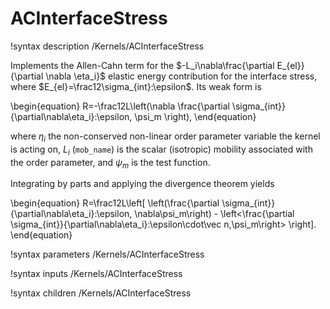 # ACInterfaceStress

!syntax description /Kernels/ACInterfaceStress

Implements the Allen-Cahn term for the $-L_i\nabla\frac{\partial E_{el}}{\partial \nabla \eta_i}$
elastic energy contribution for the interface stress, where
$E_{el}=\frac12\sigma_{int}:\epsilon$. Its weak form is

\begin{equation}
R=-\frac12L\left(\nabla \frac{\partial \sigma_{int}}{\partial\nabla\eta_i}:\epsilon, \psi_m \right),
\end{equation}

where $\eta_i$ the non-conserved non-linear order parameter variable the kernel is
acting on, $L_i$ (`mob_name`) is the scalar (isotropic) mobility associated with
the order parameter, and $\psi_m$ is the test function.

Integrating by parts and applying the divergence theorem yields

\begin{equation}
R=\frac12L\left[
\left(\frac{\partial \sigma_{int}}{\partial\nabla\eta_i}:\epsilon, \nabla\psi_m\right) - \left<\frac{\partial \sigma_{int}}{\partial\nabla\eta_i}:\epsilon\cdot\vec n,\psi_m\right>
\right].
\end{equation}

!syntax parameters /Kernels/ACInterfaceStress

!syntax inputs /Kernels/ACInterfaceStress

!syntax children /Kernels/ACInterfaceStress
